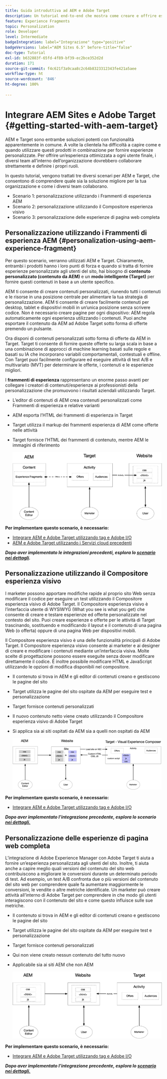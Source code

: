 ```yaml
---
title: Guida introduttiva ad AEM e Adobe Target
description: Un tutorial end-to-end che mostra come creare e offrire esperienze personalizzate utilizzando Adobe Experience Manager e Adobe Target. In questo tutorial, scoprirai anche i diversi utenti tipo coinvolti nel processo end-to-end e come collaborano tra loro
feature: Experience Fragments
topic: Personalization
role: Developer
level: Intermediate
badgeIntegration: label="Integrazione" type="positive"
badgeVersions: label="AEM Sites 6.5" before-title="false"
doc-type: Tutorial
exl-id: b632883f-65fd-4f89-bf39-ec2bce352d2d
duration: 171
source-git-commit: f4c621f3a9caa8c2c64b8323312343fe421a5aee
workflow-type: ht
source-wordcount: '846'
ht-degree: 100%

---
```


# Integrare AEM Sites e Adobe Target {#getting-started-with-aem-target}

AEM e Target sono entrambe soluzioni potenti con funzionalità apparentemente in comune. A volte la clientela ha difficoltà a capire come e quando utilizzare questi prodotti in combinazione per fornire esperienze personalizzate. Per offrire un’esperienza ottimizzata a ogni utente finale, i diversi team all’interno dell’organizzazione dovrebbero collaborare strettamente e definire i propri ruoli.

In questo tutorial, vengono trattati tre diversi scenari per AEM e Target, che consentono di comprendere quale sia la soluzione migliore per la tua organizzazione e come i diversi team collaborano.

* Scenario 1: personalizzazione utilizzando i Frammenti di esperienza AEM
* Scenario 2: personalizzazione utilizzando il Compositore esperienza visivo
* Scenario 3: personalizzazione delle esperienze di pagina web completa

## Personalizzazione utilizzando i Frammenti di esperienza AEM {#personalization-using-aem-experience-fragment}

Per questo scenario, verranno utilizzati AEM e Target. Chiaramente, entrambi i prodotti hanno i loro punti di forza e quando si tratta di fornire esperienze personalizzate agli utenti del sito, hai bisogno di **contenuto personalizzato (contenuto da AEM)** e un **modo intelligente (Target)** per fornire questi contenuti in base a un utente specifico.

AEM ti consente di creare contenuti personalizzati, riunendo tutti i contenuti e le risorse in una posizione centrale per alimentare la tua strategia di personalizzazione. AEM ti consente di creare facilmente contenuti per desktop, tablet e dispositivi mobili in un’unica posizione senza scrivere codice. Non è necessario creare pagine per ogni dispositivo: AEM regola automaticamente ogni esperienza utilizzando i contenuti. Puoi anche esportare il contenuto da AEM ad Adobe Target sotto forma di offerte premendo un pulsante.

Ora disponi di contenuti personalizzati sotto forma di offerte da AEM in Target. Target ti consente di fornire queste offerte su larga scala in base a una combinazione di approcci di machine learning basati sulle regole e basati su IA che incorporano variabili comportamentali, contestuali e offline.  Con Target puoi facilmente configurare ed eseguire attività di test A/B e multivariato (MVT) per determinare le offerte, i contenuti e le esperienze migliori.

I **frammenti di esperienza** rappresentano un enorme passo avanti per collegare i creatori di contenuti/esperienze ai professionisti della personalizzazione che promuovono i risultati aziendali utilizzando Target.

* L’editor di contenuti di AEM crea contenuti personalizzati come Frammenti di esperienza e relative varianti
* AEM esporta l’HTML dei frammenti di esperienza in Target
* Target utilizza il markup dei frammenti esperienza di AEM come offerte nelle attività
* Target fornisce l’HTML dei frammenti di contenuto, mentre AEM le immagini di riferimento

  ![Personalizzazione utilizzando il diagramma di frammenti di esperienza](assets/personalization-use-case-1/use-case-1-diagram.png)

**Per implementare questo scenario, è necessario:**

* [Integrare AEM e Adobe Target utilizzando tag e Adobe I/O](./implementation.md#integrating-aem-target-options)
* [AEM e Adobe Target utilizzando i Servizi cloud precedenti](./implementation.md#integrating-aem-target-options)

***Dopo aver implementato le integrazioni precedenti, esplora lo [scenario nei dettagli](./personalization-use-case-1.md).***

## Personalizzazione utilizzando il Compositore esperienza visivo

I marketer possono apportare modifiche rapide al proprio sito Web senza modificare il codice per eseguire un test utilizzando il Compositore esperienza visivo di Adobe Target. Il Compositore esperienza visivo è l’interfaccia utente di WYSIWYG (What you see is what you get) che consente di creare e testare esperienze ed offerte personalizzate nel contesto del sito. Puoi creare esperienze e offerte per le attività di Target trascinando, sostituendo e modificando il layout e il contenuto di una pagina Web (o offerta) oppure di una pagina Web per dispositivi mobili.

Il Compositore esperienza visivo è una delle funzionalità principali di Adobe Target. Il Compositore esperienza visivo consente ai marketer e ai designer di creare e modificare i contenuti mediante un’interfaccia visiva. Molte scelte di progettazione possono essere eseguite senza dover modificare direttamente il codice. È inoltre possibile modificare HTML e JavaScript utilizzando le opzioni di modifica disponibili nel compositore.

* Il contenuto si trova in AEM e gli editor di contenuti creano e gestiscono le pagine del sito
* Target utilizza le pagine del sito ospitate da AEM per eseguire test e personalizzazione
* Target fornisce contenuti personalizzati
* Il nuovo contenuto netto viene creato utilizzando il Compositore esperienza visivo di Adobe Target
* Si applica sia ai siti ospitati da AEM sia a quelli non ospitati da AEM

  ![Personalizzazione utilizzando il diagramma del Compositore esperienza visivo](assets/personalization-use-case-3/use-case-diagram-3.png)

**Per implementare questo scenario, è necessario:**

* [Integrare AEM e Adobe Target utilizzando tag e Adobe I/O](./implementation.md#integrating-aem-target-options)

***Dopo aver implementato l’integrazione precedente, esplora lo scenario [ nei dettagli.](./personalization-use-case-3.md)***

## Personalizzazione delle esperienze di pagina web completa

L’integrazione di Adobe Experience Manager con Adobe Target ti aiuta a fornire un’esperienza personalizzata agli utenti del sito. Inoltre, ti aiuta anche a capire meglio quali versioni del contenuto del sito web contribuiscono a migliorare le conversioni durante un determinato periodo di test. Ad esempio, un test A/B confronta due o più versioni del contenuto del sito web per comprendere quale fa aumentare maggiormente le conversioni, le vendite o altre metriche identificate. Un marketer può creare attività all’interno di Adobe Target per comprendere in che modo gli utenti interagiscono con il contenuto del sito e come questo influisce sulle sue metriche.

* Il contenuto si trova in AEM e gli editor di contenuti creano e gestiscono le pagine del sito
* Target utilizza le pagine del sito ospitate da AEM per eseguire test e personalizzazione
* Target fornisce contenuti personalizzati
* Qui non viene creato nessun contenuto del tutto nuovo
* Applicabile sia ai siti AEM che non AEM

  ![diagramma](assets/personalization-use-case-2/use-case-2-diagram.png)

**Per implementare questo scenario, è necessario:**

* [Integrare AEM e Adobe Target utilizzando tag e Adobe I/O](./implementation.md#integrating-aem-target-options)

***Dopo aver implementato l’integrazione precedente, esplora lo [scenario nei dettagli.](./personalization-use-case-2.md)***

